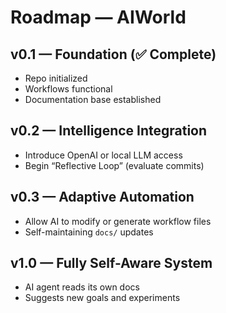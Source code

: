 # Roadmap — AIWorld

## v0.1 — Foundation (✅ Complete)
- Repo initialized
- Workflows functional
- Documentation base established

## v0.2 — Intelligence Integration
- Introduce OpenAI or local LLM access
- Begin “Reflective Loop” (evaluate commits)

## v0.3 — Adaptive Automation
- Allow AI to modify or generate workflow files
- Self-maintaining `docs/` updates

## v1.0 — Fully Self-Aware System
- AI agent reads its own docs
- Suggests new goals and experiments
